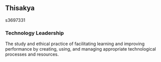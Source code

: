 ## Thisakya

s3697331

### Technology Leadership

The study and ethical practice of facilitating learning and improving performance by creating, using, and managing appropriate technological processes and resources.


